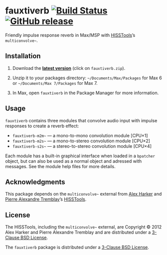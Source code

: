 # fauxtiverb [![Build Status](https://travis-ci.org/delucis/fauxtiverb.svg)](https://travis-ci.org/delucis/fauxtiverb) [![GitHub release](https://img.shields.io/github/release/delucis/fauxtiverb.svg?maxAge=2592000)](https://github.com/delucis/fauxtiverb/releases/latest)

Friendly impulse response reverb in Max/MSP with [HISSTools](https://github.com/HISSTools/HISSTools_Impulse_Response_Toolbox)’s `multiconvolve~`.

## Installation

1. Download the [__latest version__](https://github.com/delucis/fauxtiverb/releases/latest) (click on `fauxtiverb.zip`).

2. Unzip it to your packages directory:
`~/Documents/Max/Packages` for Max 6 or `~/Documents/Max 7/Packages` for Max 7.

3. In Max, open `fauxtiverb` in the Package Manager for more information.

## Usage

`fauxtiverb` contains three modules that convolve audio input with impulse responses to create a reverb effect:

- `fauxtiverb-m2m~` — a mono-to-mono convolution module [CPU×1]
- `fauxtiverb-m2s~` — a mono-to-stereo convolution module [CPU×2]
- `fauxtiverb-s2s~` — a stereo-to-stereo convolution module [CPU×4]

Each module has a built-in graphical interface when loaded in a `bpatcher` object, but can also be used as a normal object and adressed with messages. See the module help files for more details.

## Acknowledgments

This package depends on the `multiconvolve~` external from [Alex Harker](http://www.alexanderjharker.co.uk/) and [Pierre Alexandre Tremblay](http://www.pierrealexandretremblay.com/)’s [HISSTools](https://github.com/HISSTools/HISSTools_Impulse_Response_Toolbox).

## License

The HISSTools, including the `multiconvolve~` external, are Copyright © 2012 Alex Harker and Pierre Alexandre Tremblay and are distributed under a [3-Clause BSD License](https://opensource.org/licenses/BSD-3-Clause).

The `fauxtiverb` package is distributed under a [3-Clause BSD License](https://opensource.org/licenses/BSD-3-Clause).
